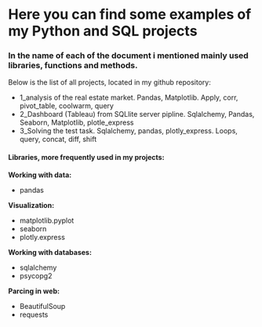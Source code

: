 # Here you can find some examples of my Python and SQL projects

### In the name of each of the document i mentioned mainly used libraries, functions and methods. 

Below is the list of all projects, located in my github repository:
- 1_analysis of the real estate market. Pandas, Matplotlib. Apply, corr, pivot_table, coolwarm, query
- 2_Dashboard (Tableau) from SQLlite server pipline. Sqlalchemy, Pandas, Seaborn, Matplotlib, plotle_express
- 3_Solving the test task. Sqlalchemy, pandas, plotly_express. Loops, query, concat, diff, shift

#### Libraries, more frequently used in my projects:

**Working with data:**
  - pandas
  
**Visualization:**
  - matplotlib.pyplot
  - seaborn
  - plotly.express
  
**Working with databases:**
  - sqlalchemy
  - psycopg2
  
**Parcing in web:**
  - BeautifulSoup
  - requests

